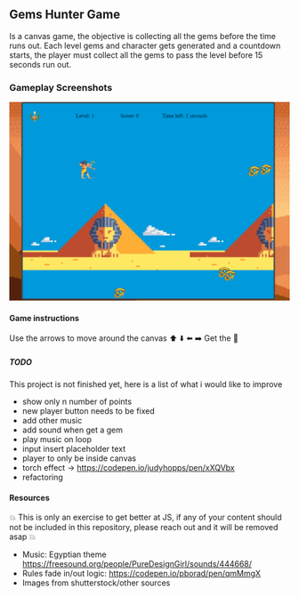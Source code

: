 ## Gems Hunter Game

Is a canvas game, the objective is collecting all the gems before the time runs out.
Each level gems and character gets generated and a countdown starts, the player must collect all the gems to pass the level before 15 seconds run out.


### Gameplay Screenshots
![Screenshot](Capture.PNG)

#### Game instructions
Use the arrows to move around the canvas
:arrow_up: :arrow_down: :arrow_left: :arrow_right:
Get the :gem:


##### TODO
This project is not finished yet, here is a list of what i would like to improve
- show only n number of points
- new player button needs to be fixed
- add other music
- add sound when get a gem
- play music on loop
- input insert placeholder text
- player to only be inside canvas
- torch effect -> https://codepen.io/judyhopps/pen/xXQVbx
- refactoring

#### Resources
 :boom: This is only an exercise to get better at JS, if any of your content should not be included in this repository, please reach out and it will be removed asap :boom:
- Music: Egyptian theme https://freesound.org/people/PureDesignGirl/sounds/444668/
- Rules fade in/out logic: https://codepen.io/pborad/pen/qmMmgX
- Images from shutterstock/other sources
